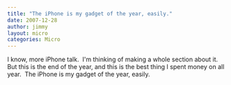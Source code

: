```yaml
---
title: "The iPhone is my gadget of the year, easily."
date: 2007-12-28
author: jimmy
layout: micro
categories: Micro
---
```


  I know, more iPhone talk.  I'm thinking of making a whole section about it.  But this is the end of the year, and this is the best thing I spent money on all year.   The iPhone is my gadget of the year, easily.
